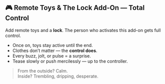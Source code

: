 ## 🎮 Remote Toys & The Lock Add-On — Total Control

Add remote toys and a **lock**. The person who activates this add-on gets full control.

- Once on, toys stay active until the end.
- Clothes don’t matter — the **control does**.
- Every buzz, jolt, or pulse = a surprise.
- Tease slowly or push mercilessly — up to the controller.

> From the outside? Calm.  
> Inside? Trembling, dripping, desperate.